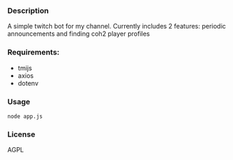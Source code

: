 ### Description

A simple twitch bot for my channel. Currently includes 2 features: periodic announcements and finding coh2 player profiles

### Requirements:

- tmijs
- axios
- dotenv

### Usage

```
node app.js
```

### License

AGPL
